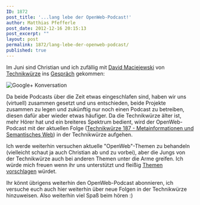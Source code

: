 ```yaml
---
ID: 1872
post_title: '...lang lebe der OpenWeb-Podcast!'
author: Matthias Pfefferle
post_date: 2012-12-16 20:15:13
post_excerpt: ""
layout: post
permalink: 1872/lang-lebe-der-openweb-podcast/
published: true
---
```


Im Juni sind Christian und ich zufällig mit [David Maciejewski](http://macx.de) von [Technikwürze](http://technikwuerze.de) ins [Gespräch](https://plus.google.com/u/0/101497190553915574028/posts/9C9CkCBVbvc) gekommen:

![Google+ Konversation](https://openwebpodcast.de/uploads/2012/12/16.12.12-1853-Bildschirmkopie.png)

Da beide Podcasts über die Zeit etwas eingeschlafen sind, haben wir uns (virtuell) zusammen gesetzt und uns entschieden, beide Projekte zusammen zu legen und zukünftig nur noch einen Podcast zu betreiben, diesen dafür aber wieder etwas häufiger. Da die Technikwürze älter ist, mehr Hörer hat und ein breiteres Spektrum bedient, wird der OpenWeb-Podcast mit der aktuellen Folge ([Technikwürze 187 - Metainformationen und Semantisches Web](http://technikwuerze.de/podcast/technikwuerze-187-metainformationen-und-semantisches-web/)) in der Technikwürze aufgehen.

Ich werde weiterhin versuchen aktuelle "OpenWeb"-Themen zu behandeln (vielleicht schaut ja auch Christian ab und zu vorbei), aber die Jungs von der Technikwürze auch bei anderen Themen unter die Arme greifen. Ich würde mich freuen wenn ihr uns unterstützt und fleißig [Themen vorschlagen](https://github.com/technikwuerze) würdet.

Ihr könnt übrigens weiterhin den OpenWeb-Podcast abonnieren, ich versuche euch auch hier weiterhin über neue Folgen in der Technikwürze hinzuweisen. Also weiterhin viel Spaß beim hören :)
